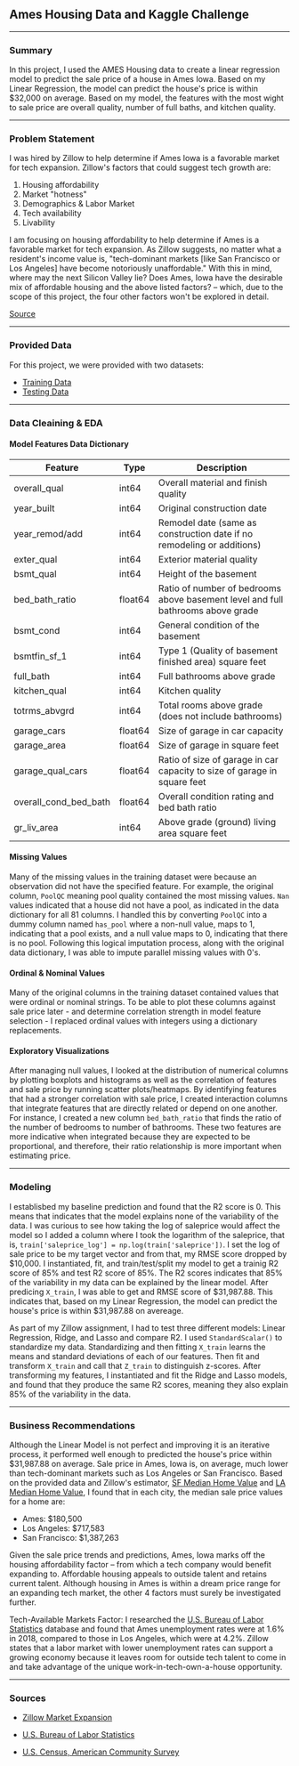 ## Ames Housing Data and Kaggle Challenge
---

### Summary

In this project, I used the AMES Housing data to create a linear regression model to predict the sale price of a house in Ames Iowa. Based on my Linear Regression, the model can predict the house's price is within $32,000 on average. Based on my model, the features with the most wight to sale price are overall quality, number of full baths, and kitchen quality.

---

### Problem Statement

I was hired by Zillow to help determine if Ames Iowa is a favorable market for tech expansion. Zillow's factors that could suggest tech growth are:
1) Housing affordability
2) Market "hotness"
3) Demographics & Labor Market
4) Tech availability
5) Livability

I am focusing on housing affordability to help determine if Ames is a favorable market for tech expansion. As Zillow suggests, no matter what a resident's income value is, "tech-dominant markets [like San Francisco or Los Angeles] have become notoriously unaffordable." With this in mind, where may the next Silicon Valley lie? Does Ames, Iowa have the desirable mix of affordable housing and the above listed factors? – which, due to the scope of this project, the four other factors won't be explored in detail.

[Source](https://www.zillow.com/research/tech-expansion-markets-2020-26332/)

---

### Provided Data

For this project, we were provided with two datasets:

- [Training Data](./datasets/train.csv)
- [Testing Data](./datasets/test.csv)

---

### Data Cleaining & EDA

#### Model Features Data Dictionary
|Feature|Type|Description|
|---|---|---|
|overall_qual|int64|Overall material and finish quality|
|year_built|int64|Original construction date|
|year_remod/add|int64|Remodel date (same as construction date if no remodeling or additions)|
|exter_qual|int64|Exterior material quality|
|bsmt_qual|int64|Height of the basement|
|bed_bath_ratio|float64|Ratio of number of bedrooms above basement level and full bathrooms above grade|
|bsmt_cond|int64|General condition of the basement|
|bsmtfin_sf_1|int64|Type 1 (Quality of basement finished area) square feet|
|full_bath|int64|Full bathrooms above grade|
|kitchen_qual|int64|Kitchen quality|
|totrms_abvgrd|int64|Total rooms above grade (does not include bathrooms)|
|garage_cars|float64|Size of garage in car capacity|
|garage_area|float64|Size of garage in square feet|
|garage_qual_cars|float64|Ratio of size of garage in car capacity to size of garage in square feet|
|overall_cond_bed_bath|float64|Overall condition rating and bed bath ratio|
|gr_liv_area|int64|Above grade (ground) living area square feet|


#### Missing Values
Many of the missing values in the training dataset were because an observation did not have the specified feature. For example, the original column, `PoolQC` meaning pool quality contained the most missing values. `Nan` values indicated that a house did not have a pool, as indicated in the data dictionary for all 81 columns. I handled this by converting `PoolQC` into a dummy column named `has_pool` where a non-null value, maps to 1, indicating that a pool exists, and a null value maps to 0, indicating that there is no pool. Following this logical imputation process, along with the original data dictionary, I was able to impute parallel missing values with 0's.

#### Ordinal & Nominal Values
Many of the original columns in the training dataset contained values that were ordinal or nominal strings. To be able to plot these columns against sale price later - and determine correlation strength in model feature selection - I replaced ordinal values with integers using a dictionary replacements.


#### Exploratory Visualizations
After managing null values, I looked at the distribution of numerical columns by plotting boxplots and histograms as well as the correlation of features and sale price by running scatter plots/heatmaps. By identifying features that had a stronger correlation with sale price, I created interaction columns that integrate features that are directly related or depend on one another. For instance, I created a new column `bed_bath_ratio` that finds the ratio of the number of bedrooms to number of bathrooms. These two features are more indicative when integrated because they are expected to be proportional, and therefore, their ratio relationship is more important when estimating price.

---

### Modeling

I establisbed my baseline prediction and found that the R2 score is 0. This means that indicates that the model explains none of the variability of the data. I was curious to see how taking the log of saleprice would affect the model so I added a column where I took the logarithm of the saleprice, that is, `train['saleprice_log'] = np.log(train['saleprice'])`. I set the log of sale price to be my target vector and from that, my RMSE score dropped by $10,000. I instantiated, fit, and train/test/split my model to get a trainig R2 score of 85% and test R2 score of 85%. The R2 scores indicates that 85% of the variability in my data can be explained by the linear model. After predicing `X_train`, I was able to get and RMSE score of $31,987.88. This indicates that, based on my Linear Regression, the model can predict the house's price is within $31,987.88 on avereage.

As part of my Zillow assignment, I had to test three different models: Linear Regression, Ridge, and Lasso and compare R2. I used `StandardScalar()` to standardize my data. Standardizing and then fitting `X_train` learns the means and standard deviations of each of our features. Then fit and transform `X_train` and call that `Z_train` to distinguish z-scores. After transforming my features, I instantiated and fit the Ridge and Lasso models, and found that they produce the same R2 scores, meaning they also explain 85% of the variability in the data.

---

### Business Recommendations
Although the Linear Model is not perfect and improving it is an iterative process, it performed well enough to predicted the house's price within $31,987.88 on average. Sale price in Ames, Iowa is, on average, much lower than tech-dominant markets such as Los Angeles or San Francisco. Based on the provided data and Zillow's estimator, [SF Median Home Value](https://www.zillow.com/san-francisco-ca/home-values/) and [LA Median Home Value](https://www.zillow.com/los-angeles-ca/home-values/), I found that in each city, the median sale price values for a home are:
- Ames: $180,500
- Los Angeles: $717,583
- San Francisco: $1,387,263

Given the sale price trends and predictions, Ames, Iowa marks off the housing affordability factor – from which a tech company would benefit expanding to. Affordable housing appeals to outside talent and retains current talent. Although housing in Ames is within a dream price range for an expanding tech market, the other 4 factors must surely be investigated further.

Tech-Available Markets Factor: I researched the [U.S. Bureau of Labor Statistics](https://data.bls.gov/lausmap/showMap.jsp;jsessionid=26AFE327E0F12840099BEBC18A61C7FF._t3_06v) database and found that Ames unemployment rates were at 1.6% in 2018, compared to those in Los Angeles, which were at 4.2%. Zillow states that a labor market with lower unemployment rates can support a growing economy because it leaves room for outside tech talent to come in and take advantage of the unique work-in-tech-own-a-house opportunity.

---

### Sources

- [Zillow Market Expansion](https://www.zillow.com/research/tech-expansion-markets-2020-26332/)

- [U.S. Bureau of Labor Statistics](https://data.bls.gov/lausmap/showMap.jsp;jsessionid=26AFE327E0F12840099BEBC18A61C7FF._t3_06v)

- [U.S. Census, American Community Survey](https://data.census.gov/cedsci/table?q=S1502&table=S1502&tid=ACSST1Y2018.S1502&lastDisplayedRow=24&g=0500000US19169&vintage=2018&mode=)
